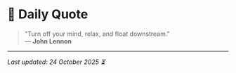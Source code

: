 # 📜 Daily Quote

> "Turn off your mind, relax, and float downstream."  
> — **John Lennon**

---

_Last updated: 24 October 2025 ⏳_
